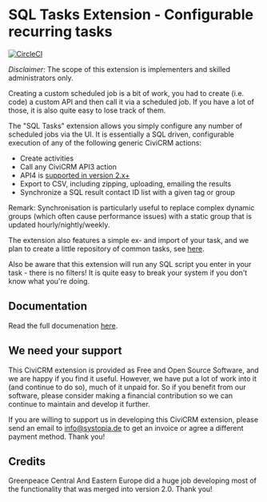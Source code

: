 # SQL Tasks Extension - Configurable recurring tasks

[![CircleCI](https://circleci.com/gh/systopia/de.systopia.sqltasks.svg?style=svg)](https://circleci.com/gh/systopia/de.systopia.sqltasks)

*Disclaimer*: The scope of this extension is implementers and skilled
administrators only.

Creating a custom scheduled job is a bit of work, you had to create (i.e. code)
a custom API and then call it via a scheduled job. If you have a lot of those,
it is also quite easy to lose track of them.

The "SQL Tasks" extension allows you simply configure any number of scheduled
jobs via the UI. It is essentially a SQL driven, configurable execution of any
of the following generic CiviCRM actions:

- Create activities
- Call any CiviCRM API3 action
- API4 is [supported in version 2.x+](https://github.com/systopia/de.systopia.sqltasks/tags)
- Export to CSV, including zipping, uploading, emailing the results
- Synchronize a SQL result contact ID list with a given tag or group

Remark: Synchronisation is particularly useful to replace complex dynamic groups
(which often cause performance issues) with a static group that is updated
hourly/nightly/weekly.

The extension also features a simple ex- and import of your task, and we plan to
create a little repository of common tasks, see
[here](https://github.com/systopia/de.systopia.sqltasks/tree/master/tasks/readme.md).

Also be aware that this extension will run any SQL script you enter in your
task - there is no filters! It is quite easy to break your system if you don't
know what you're doing.

## Documentation
Read the full documenation [here](https://docs.civicrm.org/sqltasks/en/latest/).

## We need your support
This CiviCRM extension is provided as Free and Open Source Software, and we are happy if you find it useful. However, we have put a lot of work into it (and continue to do so), much of it unpaid for. So if you benefit from our software, please consider making a financial contribution so we can continue to maintain and develop it further.

If you are willing to support us in developing this CiviCRM extension, please send an email to info@systopia.de to get an invoice or agree a different payment method. Thank you! 

## Credits
Greenpeace Central And Eastern Europe did a huge job developing most of the functionality that was merged into version 2.0. Thank you!
